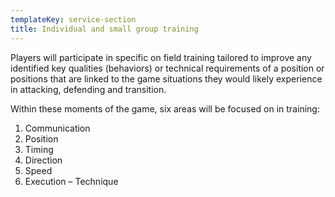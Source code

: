 ```yaml
---
templateKey: service-section
title: Individual and small group training
---
```


Players will participate in specific on field training tailored to improve any identified key qualities (behaviors) or technical requirements of a position or positions that are linked to the game situations they would likely experience in attacking, defending and transition.

Within these moments of the game, six areas will be focused on in training:

1. Communication
2. Position
3. Timing
4. Direction
5. Speed
6. Execution – Technique
